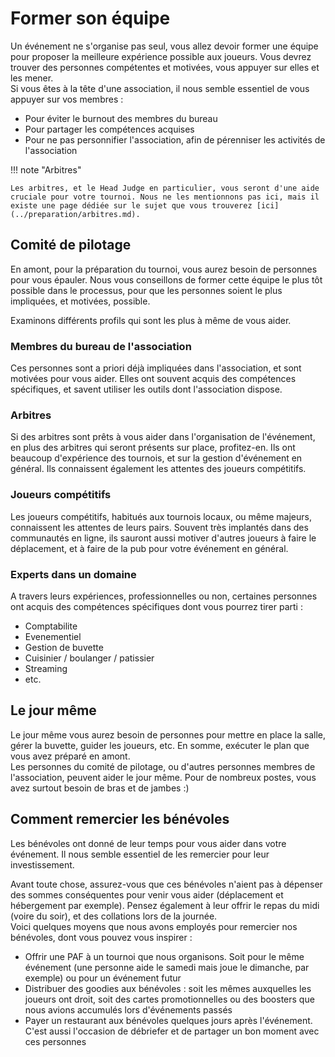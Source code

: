# Former son équipe

Un événement ne s'organise pas seul, vous allez devoir former une équipe pour proposer la meilleure expérience possible aux joueurs. Vous devrez trouver des personnes compétentes et motivées, vous appuyer sur elles et les mener.  
Si vous êtes à la tête d'une association, il nous semble essentiel de vous appuyer sur vos membres :

- Pour éviter le burnout des membres du bureau
- Pour partager les compétences acquises
- Pour ne pas personnifier l'association, afin de pérenniser les activités de l'association

!!! note "Arbitres"

    Les arbitres, et le Head Judge en particulier, vous seront d'une aide cruciale pour votre tournoi. Nous ne les mentionnons pas ici, mais il existe une page dédiée sur le sujet que vous trouverez [ici](../preparation/arbitres.md).


## Comité de pilotage

En amont, pour la préparation du tournoi, vous aurez besoin de personnes pour vous épauler. Nous vous conseillons de former cette équipe le plus tôt possible dans le processus, pour que les personnes soient le plus impliquées, et motivées, possible.

Examinons différents profils qui sont les plus à même de vous aider.

### Membres du bureau de l'association

Ces personnes sont a priori déjà impliquées dans l'association, et sont motivées pour vous aider. Elles ont souvent acquis des compétences spécifiques, et savent utiliser les outils dont l'association dispose.

### Arbitres

Si des arbitres sont prêts à vous aider dans l'organisation de l'événement, en plus des arbitres qui seront présents sur place, profitez-en. Ils ont beaucoup d'expérience des tournois, et sur la gestion d'événement en général. Ils connaissent également les attentes des joueurs compétitifs.

### Joueurs compétitifs

Les joueurs compétitifs, habitués aux tournois locaux, ou même majeurs, connaissent les attentes de leurs pairs. Souvent très implantés dans des communautés en ligne, ils sauront aussi motiver d'autres joueurs à faire le déplacement, et à faire de la pub pour votre événement en général.

### Experts dans un domaine

A travers leurs expériences, professionnelles ou non, certaines personnes ont acquis des compétences spécifiques dont vous pourrez tirer parti :

- Comptabilite
- Evenementiel
- Gestion de buvette
- Cuisinier / boulanger / patissier
- Streaming
- etc.

## Le jour même

Le jour même vous aurez besoin de personnes pour mettre en place la salle, gérer la buvette, guider les joueurs, etc. En somme, exécuter le plan que vous avez préparé en amont.  
Les personnes du comité de pilotage, ou d'autres personnes membres de l'association, peuvent aider le jour même. Pour de nombreux postes, vous avez surtout besoin de bras et de jambes :)

## Comment remercier les bénévoles

Les bénévoles ont donné de leur temps pour vous aider dans votre événement. Il nous semble essentiel de les remercier pour leur investissement.

Avant toute chose, assurez-vous que ces bénévoles n'aient pas à dépenser des sommes conséquentes pour venir vous aider (déplacement et hébergement par exemple). Pensez également à leur offrir le repas du midi (voire du soir), et des collations lors de la journée.  
Voici quelques moyens que nous avons employés pour remercier nos bénévoles, dont vous pouvez vous inspirer :

- Offrir une PAF à un tournoi que nous organisons. Soit pour le même événement (une personne aide le samedi mais joue le dimanche, par exemple) ou pour un événement futur
- Distribuer des goodies aux bénévoles : soit les mêmes auxquelles les joueurs ont droit, soit des cartes promotionnelles ou des boosters que nous avions accumulés lors d'événements passés
- Payer un restaurant aux bénévoles quelques jours après l'événement. C'est aussi l'occasion de débriefer et de partager un bon moment avec ces personnes
